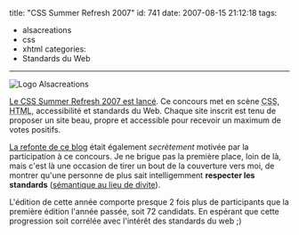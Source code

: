 title: "CSS Summer Refresh 2007"
id: 741
date: 2007-08-15 21:12:18
tags:
- alsacreations
- css
- xhtml
categories:
- Standards du Web
---

![Logo Alsacreations](/images/2007/08/logo-alsacreations.gif)

[Le CSS Summer Refresh 2007 est lancé](http://blog.alsacreations.com/2007/08/14/378-cascading-stylesheet-summer-refresh-2007-les-votes). Ce concours met en scène <acronym title="Cascading Style Sheet">CSS</acronym>, <acronym title="HyperText Markup Language">HTML</acronym>, accessibilité et standards du Web. Chaque site inscrit est tenu de proposer un site beau, propre et accessible pour recevoir un maximum de votes positifs.

[La refonte de ce blog](https://oncletom.io/2007/07/27/blog-nouveau-look/) était également _secrètement_ motivée par la participation à ce concours. Je ne brigue pas la première place, loin de là, mais c'est là une occasion de tirer un bout de la couverture vers moi, de montrer qu'une personne de plus sait intelligemment **respecter les standards** ([sémantique au lieu de divite](http://openweb.eu.org/articles/respecter_semantique/)).

L'édition de cette année comporte presque 2 fois plus de participants que la première édition l'année passée, soit 72 candidats. En espérant que cette progression soit corrélée avec l'intérêt des standards du web ;)